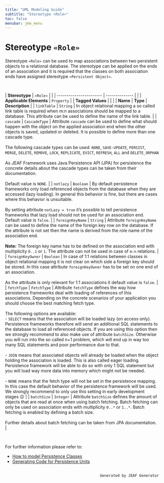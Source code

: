 ```yaml
---
title: "UML Modeling Guide"
subtitle: "Stereotype «Role»"
toc: false
menubar: jmm_menu
---
```


# Stereotype `«Role»`
Stereotype `«Role»` can be used to map associations between two persistent objects to a relational database. The stereotype can be applied on the ends of an association and it is required that the classes on both association ends have assigned stereotype `«Persistent Object»`. 

<br>

| **Stereotype**          | `«Role»` | |
| ----------------------- | -------------- | |
| **Applicable Elements** | `Property`        |
| **Tagged Values**       |                       |                                                                                                                                                                                                          |
| **Name**                | **Type**              | **Description**                                                                                                                                                                                          |
| `linkTable`   | `String` | In object relational mapping a so called link table is required when m:n associations should be mapped to a database. This attribute can be used to define the name of the link table. |
| `cascade`   | `CascadeType` | Attribute `cascade` can be used to define what should happen with the object on the applied association end when the other objects is saved, updated or deleted. It is possible to define more than one cascade type. <br><br>The following cascade types can be used: `NONE`, `SAVE-UPDATE`, `PERSIST`, `MERGE`, `DELETE`, `REMOVE`, `LOCK`, `REPLICATE`, `EVICT`, `REFRESH`, `ALL` and `DELETE_ORPHAN`<br><br>As JEAF Framework uses Java Persistence API (JPA) for persistence the concrete details about the cascade types can be taken from their documentation.<br><br>Default value is `NONE`. |
| `notlazy`   | `Boolean` | By default persistence frameworks only load referenced objects from the database when they are accessed (lazy loading). In general this behavior is fine, but there are cases where this behavior is unsuitable. <br><br>By setting attribute `notLazy = true` it’s possible to tell persistence frameworks that lazy load should not be used for an association end. Default value is `false`.  |
| `foreignKeyName`   | `String` | Attribute `foreignKeyName` can be used to define the name of the foreign key row on the database. If the attribute is not set then the name is derived from the role name of the association end.<br><br>**Note:** The foreign key name has to be defined on the association end with multiplicity `0..1` or `1`. The attribute can not be used in case of `m:n` relations. |
| `foreignKeyOwner`   | `Boolean` | In case of 1:1 relations between classes in object relational mapping it is not clear on which side a foreign key should be stored. In this case attribute `foreignKeyOwner` has to be set on one end of an association. <br><br>As the attribute is only relevant for 1:1 associations it default value is `false`. |
| `fetchType`   | `FetchType` | Attribute `fetchType` defines the way how persistence frameworks deal with loading of references of this associations.  Depending on the concrete scenarios of your application you should choose the best matching fetch type. <br><br>The following options are available:<br>- `SELECT` means that the association will be loaded lazy (on access only). Persistence frameworks therefore will send an additional SQL statements to the database to load all referenced objects. If you are using this option then we strongly recommend to also make use of attribute `batchSize`. Otherwise you will run into the so called n+1 problem, which will end up in way too many SQL statements and poor performance due to that.<br><br>- `JOIN` means that associated objects will already be loaded when the object holding the association is loaded. This is also called eager loading. Persistence framework will be able to do so with only 1 SQL statement but you will load way more data into memory which might not be needed.<br><br>- `NONE` means that the fetch type will not be set in the persistence mapping. In this case the default behavior of the persistence framework will be used.<br>We strongly recommend to only use this setting in early development stages :wink: |
| `batchSize`   | `Integer` | Attribute `batchSize` defines the amount of objects that are read at once when using batch fetching. Batch fetching can only be used on association ends with multiplicity `0..*` or `1..*`. Batch fetching is enabled by defining a batch size.<br><br>Further details about batch fetching can be taken from JPA documentation. |

<br>

For further information please refer to:
- [How to model Persistence Classes](/uml-modeling-guide/how-to-model-jeaf-persistence)
- [Generating Code for Persistence Units](/developer-guide/code-for-jeaf-persistence)


<br>

<div style="text-align: right"><code>Generated by JEAF Generator</code></div>

    
